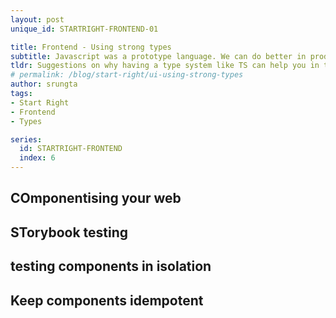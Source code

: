 ```yaml
---
layout: post
unique_id: STARTRIGHT-FRONTEND-01

title: Frontend - Using strong types
subtitle: Javascript was a prototype language. We can do better in production.
tldr: Suggestions on why having a type system like TS can help you in the long run.
# permalink: /blog/start-right/ui-using-strong-types
author: srungta
tags: 
- Start Right
- Frontend
- Types

series: 
  id: STARTRIGHT-FRONTEND
  index: 6
---
```


## COmponentising your web
## STorybook testing
## testing components in isolation
## Keep components idempotent